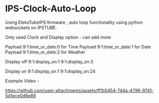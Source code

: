 # IPS-Clock-Auto-Loop
Using EleksTubeIPS firmware , auto loop functionality using python websockets on IPSTUBE.

Only used Clock and Display option - can add more 

Payload 9:1:time_or_date:0 for Time
Payload 9:1:time_or_date:1 for Date
Payload 9:1:time_or_date:2 for Weather

Display off
9:1:display_on:1
9:1:display_on:3


Display on
9:1:display_on:1
9:1:display_on:24

Example Video - 

https://github.com/user-attachments/assets/ff1b5454-744a-4796-9741-5d1ece0d6e89

